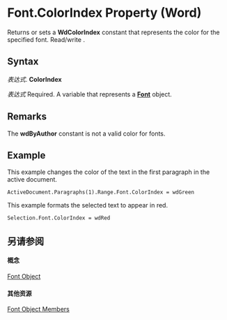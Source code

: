 
# Font.ColorIndex Property (Word)

Returns or sets a  **WdColorIndex** constant that represents the color for the specified font. Read/write .


## Syntax

 _表达式_. **ColorIndex**

 _表达式_ Required. A variable that represents a **[Font](bc97f4df-fc81-d6c8-e99a-d50dc793b7ae.md)** object.


## Remarks

The  **wdByAuthor** constant is not a valid color for fonts.


## Example

This example changes the color of the text in the first paragraph in the active document.


```
ActiveDocument.Paragraphs(1).Range.Font.ColorIndex = wdGreen
```

This example formats the selected text to appear in red.




```
Selection.Font.ColorIndex = wdRed
```


## 另请参阅


#### 概念


[Font Object](bc97f4df-fc81-d6c8-e99a-d50dc793b7ae.md)
#### 其他资源


[Font Object Members](http://msdn.microsoft.com/library/04a3c706-4062-09bc-70d9-cef3748a7d57%28Office.15%29.aspx)